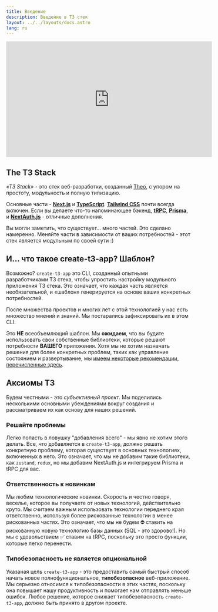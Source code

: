 ```yaml
---
title: Введение
description: Введение в T3 стек
layout: ../../layouts/docs.astro
lang: ru
---
```


<div class="embed">
<iframe width="560" height="315" src="https://www.youtube.com/embed/PbjHxIuHduU" title="The best stack for your next project" frameborder="0" allow="accelerometer; autoplay; clipboard-write; encrypted-media; gyroscope; picture-in-picture" allowfullscreen></iframe>
</div>

## The T3 Stack

_«T3 Stack»_ - это стек веб-разработки, созданный [Theo](https://twitter.com/t3dotgg), с упором на простоту, модульность и полную типизацию.

Основные части - [**Next.js**](https://nextjs.org/) и [**TypeScript**](https://typescriptlang.org/). [**Tailwind CSS**](https://tailwindcss.com/) почти всегда включен. Если вы делаете что-то напоминающее бэкенд, [**tRPC**](https://trpc.io/), [**Prisma**](https://prisma.io/), и [**NextAuth.js**](https://next-auth.js.org/) - отличные дополнения.

Вы могли заметить, что существует… много частей. Это сделано намеренно. Меняйте части в зависимости от ваших потребностей - этот стек является модульным по своей сути :)

## И... что такое create-t3-app? Шаблон?

Возможно? `create-t3-app` это CLI, созданный опытными разработчиками T3 стека, чтобы упростить настройку модульного приложения T3 стека. Это означает, что каждая часть является необязательной, и «шаблон» генерируется на основе ваших конкретных потребностей.

После множества проектов и многих лет с этой технологией у нас есть множество мнений и знаний. Мы постарались зафиксировать их в этом CLI.

Это **НЕ** всеобъемлющий шаблон. Мы **ожидаем**, что вы будите использовать свои собственные библиотеки, которые решают потребности **ВАШЕГО** приложения. Хотя мы не хотим назначать решения для более конкретных проблем, таких как управление состоянием и развертывание, мы [имеем некоторые рекомендации, перечисленные здесь](/ru/other-recs).

## Аксиомы T3

Будем честными - это _субъективный проект_. Мы поделились несколькими основными убеждениями вокруг создания и рассматриваем их как основу для наших решений.

### Решайте проблемы

Легко попасть в ловушку "добавления всего" - мы явно не хотим этого делать. Все, что добавляется в `create-t3-app`, должно решать конкретную проблему, которая существует в основных технологиях, включенных в него. Это означает, что мы не добавим такие библиотеки, как `zustand`, `redux`, но мы добавим NextAuth.js и интегрируем Prisma и tRPC для вас.

### Ответственность к новинкам

Мы любим технологические новинки. Скорость и честно говоря, веселье, которое вы получаете от новых технологий, действительно круто. Мы считаем важным использовать технологии переднего края ответственно, используя более рискованные технологии в менее рискованных частях. Это означает, что мы не будем ⛔️ ставить на рискованную новую технологию базы данных (SQL - это здорово!). Но мы с удовольствием ✅ ставим на tRPC, поскольку это просто функции, которые легко перенести.

### Типобезопасность не является опциональной

Указаная цель `create-t3-app` - это предоставить самый быстрый способ начать новое полнофункциональное, **типобезопасное** веб-приложение. Мы серьезно относимся к типобезопасности в этих частях, поскольку она повышает нашу продуктивность и помогает нам отправлять меньше ошибок. Любое решение, которое снижает типобезопасность `create-t3-app`, должно быть принято в другом проекте.
